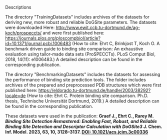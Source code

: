 Descriptions

The directory "TrainingDatasets" includes archives of the datasets for deriving new, more robust and reliable DoGSite parameters. The datasets were downloaded Here: http://www.ewit.ccb.tu-dortmund.de/ag-koch/prospeccts/ and were first published here: https://journals.plos.org/ploscompbiol/article?id=10.1371/journal.pcbi.1006483
(How to cite: Ehrt C, Brinkjost T, Koch O. A benchmark driven guide to binding site comparison: An exhaustive evaluation using tailor-made data sets (ProSPECCTs). PLoS Comput Biol, 2018, 14(11): e1006483.)
A detailed description can be found in the corresponding publication.

The directory "BenchmarkingDatasets" includes the datasets for assessing the performance of binding site prediction tools. The folder includes archives of the prepared and preprocessed PDB structures which were first published here: https://eldorado.tu-dortmund.de/handle/2003/38292?locale=de
(How to cite: Ehrt C. Protein binding site comparison. Ph.D. thesis, Technische Universität Dortmund, 2019.)
A detailed description can be found in the corresponding publication.

These datasets were used in the publication: **Graef J., Ehrt C., Rarey M. _Binding Site Detection Remastered: Enabling Fast, Robust, and Reliable Binding Site Detection and Descriptor Calculation with DoGSite3_ J. Chem. Inf. Model. 2023, 63, 10, 3128–3137. [DOI: 10.1021/acs.jcim.3c00336](https://pubs.acs.org/doi/full/10.1021/acs.jcim.3c00336)**
